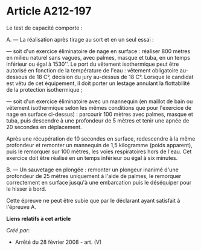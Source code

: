 # Article A212-197

Le test de capacité comporte :

A. ― La réalisation après tirage au sort et en un seul essai :

― soit d'un exercice éliminatoire de nage en surface : réaliser 800 mètres en milieu naturel sans vagues, avec palmes, masque
et tuba, en un temps inférieur ou égal à 1530''. Le port du vêtement isothermique peut être autorisé en fonction de la
température de l'eau : vêtement obligatoire au-dessous de 18 C°, décision du jury au-dessus de 18 C°. Lorsque le candidat est
vêtu de cet équipement, il doit porter un lestage annulant la flottabilité de la protection isothermique ;

― soit d'un exercice éliminatoire avec un mannequin (en maillot de bain ou vêtement isothermique selon les mêmes conditions
que pour l'exercice de nage en surface ci-dessus) : parcourir 100 mètres avec palmes, masque et tuba, puis descendre à une
profondeur de 5 mètres et tenir une apnée de 20 secondes en déplacement.

Après une récupération de 10 secondes en surface, redescendre à la même profondeur et remonter un mannequin de 1,5 kilogramme
(poids apparent), puis le remorquer sur 100 mètres, les voies respiratoires hors de l'eau. Cet exercice doit être réalisé en
un temps inférieur ou égal à six minutes.

B. ― Un sauvetage en plongée : remonter un plongeur inanimé d'une profondeur de 25 mètres uniquement à l'aide de palmes, le
remorquer correctement en surface jusqu'à une embarcation puis le déséquiper pour le hisser à bord.

Cette épreuve ne peut être subie que par le déclarant ayant satisfait à l'épreuve A.

**Liens relatifs à cet article**

_Créé par_:

  - Arrêté du 28 février 2008 - art. (V)
